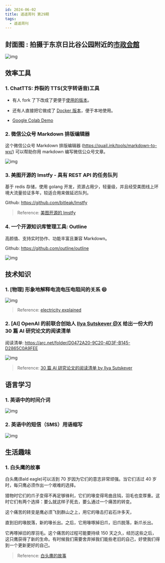 ```yaml
---
id: 2024-06-02
title: 遥遥周刊 第29期
tags:
  - 遥遥周刊
---
```


## 封面图 : 拍摄于东京日比谷公园附近的[市政会館](https://ja.wikipedia.org/wiki/市政会館)

![img](cover.jpeg)

## 效率工具

### 1. ChatTTS: 炸裂的 TTS(文字转语音)工具

- 有人 fork 了下改成了更便于[使用的版本](https://github.com/yihong0618/ChatTTS)。

- 还有人直接把它做成了 [Docker 版本](https://github.com/ultrasev/ChatTTS)，便于本地使用。

- [Google Colab Demo](https://colab.research.google.com/drive/1Eqxn3-aXXxAqJ7EYA2elpOHsXRPEbUlZ?usp=sharing)

### 2. 微信公众号 Markdown 排版编辑器

这个微信公众号 Markdown 排版编辑器 (https://quail.ink/tools/markdown-to-wx/) 可以帮助你用 markdown 编写微信公众号文章。

![img](微信公众号排版编辑器.png)

### 3. 美图开源的 lmstfy - 具有 REST API 的任务队列

基于 redis 存储，使用 golang 开发，资源占用少，轻量级，并且经受美图线上环境大流量验证多年，较适合用来做延迟队列。

Github: https://github.com/bitleak/lmstfy

> Reference: [美图开源的 lmstfy](https://x.com/qloog/status/1796063194064068685)

### 4. 一个开源知识库管理工具: Outline

高颜值、支持实时协作、功能丰富且兼容 Markdown。

Github: https://github.com/outline/outline

![img](outline.jpeg)

## 技术知识

### 1. [物理] 形象地解释电流电压电阻间的关系 😄

![img](electricityexplained.jpeg)

> Reference: [electricity explained](https://x.com/PhysInHistory/status/1796014841385083382)

### 2. [AI] OpenAI 的前联合创始人 [Ilya Sutskever @X](https://x.com/ilyasut) 给出一份大约 30 篇 AI 研究论文的阅读清单

阅读清单: https://arc.net/folder/D0472A20-9C20-4D3F-B145-D2865C0A9FEE

![img](AI研究论文的阅读清单.png)

> Reference: [30 篇 AI 研究论文的阅读清单 by Ilya Sutskever](https://x.com/HiTw93/status/1796701445015879704)

## 语言学习

### 1. 英语中的时间介词

![img](英语中的时间介词.jpeg)

### 2. 英语中的短信（SMS）用语缩写

![img](SMS_English.jpeg)

## 生活趣味

### 1. 白头鹰的故事

白头鹰(Bald eagle)可以活到 70 岁因为它们的意志非常顽强。当它们活过 40 岁时，每只鹰必须作出一个艰难的选择。

猎物时它们的爪子变得不再足够锋利，它们的喙变得弯曲且钝，羽毛也变厚重。这时它们有两个选择：要么就这样子死去，要么通过一个痛苦的转变。

这个痛苦的转变是鹰必须飞到群山之上，用它的喙击打岩石许多天，

直到旧的喙脱落，新的喙长出。之后，它用喙啄掉旧爪，旧爪脱落，新爪长出。

它再啄掉旧的厚羽毛。这个痛苦的过程可能要持续 150 天之久，经历这些之后，这只鹰获得了新的生命。有时候我们需要舍弃掉我们能些老旧的自己，好使我们得到一个更新更好的自己。

> Reference: [白头鹰的故事](https://x.com/2022Rrzt/status/1796421221510463791)
